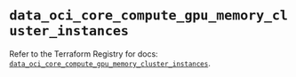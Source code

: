 # `data_oci_core_compute_gpu_memory_cluster_instances`

Refer to the Terraform Registry for docs: [`data_oci_core_compute_gpu_memory_cluster_instances`](https://registry.terraform.io/providers/oracle/oci/7.19.0/docs/data-sources/core_compute_gpu_memory_cluster_instances).

